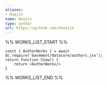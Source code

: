 ```yaml
---
aliases:
- Huajin
name: Huajin
type: author
url: https://github.com/xhuajin
---
```



%% WORKS_LIST_START %%

```datacorejsx
const { AuthorWorks } = await dc.require('basement/datacore/authors.jsx');
return function View() {
    return <AuthorWorks/>
}
```
%% WORKS_LIST_END %%